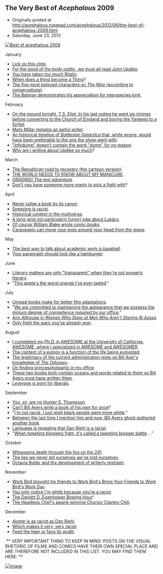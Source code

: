 ## The Very Best of <em>Acephalous</em> 2009

 * Originally posted at http://acephalous.typepad.com/acephalous/2012/06/the-best-of-acephalous-2009.html
 * Saturday, June 23, 2012



[![Best of acephalous 2009](http://acephalous.typepad.com/.a/6a00d8341c2df453ef017742a7c6a7970d-500wi "Best of acephalous 2009")](http://acephalous.typepad.com/.a/6a00d8341c2df453ef017742a7c6a7970d-popup)  

January

*   [Lick on this clink](http://acephalous.typepad.com/acephalous/2009/01/on-flatching-cack.html).
*   [For the good of the body politic, we must all read John Updike](http://acephalous.typepad.com/acephalous/2009/01/must-we-still-pretend-to-like-john-updike.html).
*   [You _have_ taken too much Ritalin](http://acephalous.typepad.com/acephalous/2009/01/the-short-answer-yes.html).
*   [When does a thing become a Thing](http://acephalous.typepad.com/acephalous/2009/01/when-does-a-thing-become-the-thing.html)?
*   [The five most beloved characters on _The Wire_ (according to conservatives)](http://acephalous.typepad.com/acephalous/2009/01/top-5-conservative-characters-on-the-first-episode-of-the-wired.html).
*   [The Batman demonstrates his appreciation for interspecies kink](http://acephalous.typepad.com/acephalous/2009/01/teaching-the-overdetermined-image-.html).

February

*   [On the mound tonight, T.S. Eliot. In his last outing he went six innings before converting to the Church of England and boring the Yankees to a forfeit](http://acephalous.typepad.com/acephalous/2009/02/a-modernist-lineup-.html).
*   [Mark Millar remains an awful writer](http://acephalous.typepad.com/acephalous/2009/02/thesis-mark-millar-is-why-you-still-feel-guilty-reading-comic-books.html).
*   [An historical timeline of _Battlestar Galactica_ that, while wrong, would have been preferable to the one the show went with](http://acephalous.typepad.com/acephalous/2009/02/battlestar-galactica-a-historical-timeline-of-events-leading-up-to-the-miniseries.html).
*   ["Infodump" doesn't contain the word "dump" for no reason](http://acephalous.typepad.com/acephalous/2009/02/not-infodumps-constellations.html).
*   [Why am I writing about Updike so much](http://acephalous.typepad.com/acephalous/2009/01/i-should-begin-by-thanking-my-drive-by-insult-smith-for-reminding-me-what-id-written-about-gene-wolfe-three-years-back-becau.html)?

March

*   [The Republican road to recovery (the cartoon version)](http://acephalous.typepad.com/acephalous/2009/03/the-republican-road-to-recovery.html).
*   [THE WORLD NEEDS TO KNOW ABOUT MY MANICURE](http://acephalous.typepad.com/acephalous/2009/03/im-moving-to-the-country.html).
*   [GRADING! The text adventure](http://acephalous.typepad.com/acephalous/2009/03/grading.html).
*   [Don't you have someone more manly to pick a fight with](http://acephalous.typepad.com/acephalous/2009/03/what-would-you-title-a-post-about-a-students-parent-trying-to-beat-you-up-.html)?

April

*   [Never judge a book by its canon](http://acephalous.typepad.com/acephalous/2009/04/because-of-course-jack-london-sucks-harder-than-many-comics.html).
*   [Sneezing is racist](http://acephalous.typepad.com/acephalous/2009/04/some-words-are-best-avoided-when-your-nose-starts-to-tickle.html).
*   [Historical context in the multiverse](http://acephalous.typepad.com/acephalous/2009/04/teaching-rhetoric-via-warren-ellis-planetary-batman-night-on-earth.html).
*   [A long (and not particularly funny) joke about Lukács](http://acephalous.typepad.com/acephalous/2009/04/enemies-made-or-enemies-born.html).
*   [_Of course_ William Blake wrote comic books](http://acephalous.typepad.com/acephalous/2009/04/visual-rhetoric-primer-ii.html).
*   [Caravaggio can move your eyes around your head _from the grave_](http://acephalous.typepad.com/acephalous/2009/04/visual-rhetoric-primer.html).

May

*   [The best way to talk about academic work is baseball](http://acephalous.typepad.com/acephalous/2009/05/i-take-requests-remember-that-post-you-wrote-about-playing-in-the-outfield-and-writing-a-dissertatio.html#more).
*   [Your paragraph should look like a hamburger](http://acephalous.typepad.com/acephalous/2009/05/how-to-structure-a-paragraph-with-a-hamburger.html).

June

*   [Literary matters are only "transparent" when they're not properly literary](http://acephalous.typepad.com/acephalous/2009/06/polygraphlevel-scholarship-may-suffice-for-harmless-speculation-about-the-authorship-of-midsummers-n.html).
*   "[This apple's the worst orange I've ever tasted](http://acephalous.typepad.com/acephalous/2009/06/mother-jones-and-the-national-review-on-the-dubious-quality-of-sotomayors-prose-this-apples-the-wors.html)."

July

*   [Unread books make for better film adaptations](http://acephalous.typepad.com/acephalous/2009/07/superior-adaptations-of-inferior-novels-harry-potter-and-the-halfblood-prince.html).
*   "[We are committed to maintaining the appearance that we possess the minium degree of competence required by our office](http://acephalous.typepad.com/acephalous/2009/07/brief-translation-of-todays-sotomayor-hearing-for-those-of-you-without-access-to-cspan-71.html)."
*   [Ann Althouse in _Women Who Stare at Men Who Aren't Staring At Asses_](http://acephalous.typepad.com/acephalous/2009/07/a-stubbornness-in-the-face-of-fact-that-is-unbecoming-of-an-academic.html).
*   [Only fight the wars you've already won](http://acephalous.typepad.com/acephalous/2009/07/a-stubbornness-in-the-face-of-fact-that-is-unbecoming-of-an-academic.html).

August

*   [I completed my Ph.D. in AWESOME at the University of California, AWESOME, where I specialized in AWESOME and AWESOMER](http://acephalous.typepad.com/acephalous/2009/08/what-cover-letters-look-like-to-the-people-who-write-them.html).
*   [The content of a eulogy is a function of the life being eulogized](http://acephalous.typepad.com/acephalous/2009/08/the-content-of-a-eulogy-is-a-function-of-the-life-being-eulogized.html).
*   [The legitimacy of the current administration rests on Bill Ayer's knowledge of _The Odyssey_](http://acephalous.typepad.com/acephalous/2009/08/jack-cashill-barack-obama-plagiarism-william-ayers-new-york-times-kakutani.html).
*   [On finding princesshotpantz in my office](http://acephalous.typepad.com/acephalous/2009/08/mandatory-online-office-hours.html).
*   [These two books both contain oceans and words related to them so Bill Ayers must have written them](http://acephalous.typepad.com/acephalous/2009/08/jack-cashill-barack-obama-plagiarism-william-ayers-new-york-times-kakutani.html).
*   [_Leverage_ is porn for liberals](http://acephalous.typepad.com/acephalous/2009/08/leverage-and-the-liberal-pornographic.html).

September

*   [You, sir, are no Hunter S. Thompson](http://acephalous.typepad.com/acephalous/2009/09/thats-not-a-doctor-of-journalism-this-is-a-doctor-of-journalism.html).
*   [Can't Bill Ayers write a book of his own for once](http://acephalous.typepad.com/acephalous/2009/09/im-going-to-spend-the-rest-of-my-life-apologizing-to-jack-cashill-arent-i.html)? 
*   "[I'm not racist, I just wish black people were more white](http://acephalous.typepad.com/acephalous/2009/09/im-going-to-spend-the-rest-of-my-life-apologizing-to-jack-cashill-arent-i.html)."
*   [Between the last time I mention him and now, Bill Ayers ghost-authored another book](http://acephalous.typepad.com/acephalous/2009/09/turns-out-i-owe-jack-cashill-an-apology.html).
*   [Language is revealing that Dan Riehl is a racist](http://acephalous.typepad.com/acephalous/2009/09/language-is-revealing-that-dan-riehl-is-a-racist.html).
*   "[When tweeting bloggers fight, it's called a tweeting blogger battle](http://acephalous.typepad.com/acephalous/2009/09/dr-seuss-on-the-state-of-the-blogosphere.html) ..."

October

*   [Witnessing death through the fog on the 241](http://acephalous.typepad.com/acephalous/2009/10/nonono.html).
*   [The lies we never tell ourselves we've told ourselves](http://acephalous.typepad.com/acephalous/2009/10/nonfictional-lies.html).
*   [Octavia Butler and the development of writerly restraint](http://acephalous.typepad.com/acephalous/2009/10/on-the-style-of-octavia-butlers-patternist-novels-or-learning-to-love-the-dissertation-again.html).

November

*   [Work Bird brought his friends to Work Bird's Bring Your Friends to Work Bird's Work Day](http://acephalous.typepad.com/acephalous/2009/11/fyi-part-ii.html).
*   [You only notice I'm white because you're a racist](http://acephalous.typepad.com/acephalous/2009/11/you-only-notice-im-white-because-youre-a-racist.html).
*   [The Dwight D. Eisenhower Bowing Hour](http://acephalous.typepad.com/acephalous/2009/11/the-dwight-d-eisenhower-bowing-hour.html)!
*   [The Headless Chef's award-winning Chorizo Cilantro Chili](http://acephalous.typepad.com/acephalous/2009/11/recipes-from-the-headless-chef-chorizo-cilantro-chili.html).

December

*   [_Avatar_ is as racist as Dan Riehl](http://acephalous.typepad.com/acephalous/2009/12/avatar-is-a-racist-film.html).
*   [Which makes it very, very racist](http://acephalous.typepad.com/acephalous/2009/12/more-on-race-and-racialism-in-avatar.html).
*   [Feed the tiger or face its wrath](http://acephalous.typepad.com/acephalous/2009/12/why-is-scott-finding-it-difficult-to-finish-grading.html).

 **
VERY IMPORTANT THING TO KEEP IN MIND: POSTS ON THE VISUAL RHETORIC OF FILMS AND COMICS HAVE THEIR OWN SPECIAL PLACE AND ARE THEREFORE NOT INCLUDED IN THIS LIST. YOU MAY FIND THEM HERE:
**

[![image](http://acephalous.typepad.com/VSTEMP02.jpg)](http://acephalous.typepad.com/acephalous/2012/02/scott-eric-kaufmans-visual-rhetoric-compendium-as-of-11282011.html)

		
